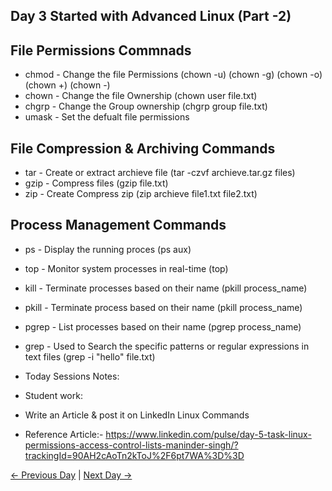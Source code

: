##   Day 3 Started with Advanced Linux (Part -2)

## File Permissions Commnads

  - chmod - Change the file Permissions (chown -u) (chown -g) (chown -o) (chown +) (chown -)
  - chown - Change the file Ownership (chown user file.txt)
  - chgrp - Change the Group ownership (chgrp group file.txt)
  - umask - Set the defualt file permissions

## File Compression & Archiving Commands

  - tar - Create or extract archieve file (tar -czvf archieve.tar.gz files)
  - gzip - Compress files (gzip file.txt)
  - zip - Create Compress zip (zip archieve file1.txt file2.txt)
  
## Process Management Commands

   - ps - Display the running proces (ps aux)
   - top - Monitor system processes in real-time (top)
   - kill - Terminate processes based on their name (pkill process_name)
   - pkill - Terminate process based on their name (pkill process_name)
   - pgrep - List processes based on their name (pgrep process_name)
   - grep - Used to Search the specific patterns or regular expressions in text files (grep -i "hello" file.txt)

  - Today Sessions Notes:


  - Student work:
  - Write an Article & post it on LinkedIn Linux Commands
  - Reference Article:- https://www.linkedin.com/pulse/day-5-task-linux-permissions-access-control-lists-maninder-singh/?trackingId=90AH2cAoTn2kToJ%2F6pt7WA%3D%3D
 
[← Previous Day](../day02/README.md) | [Next Day →](../day04/README.md)

